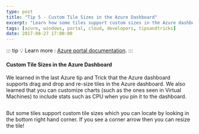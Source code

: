 ```yaml
---
type: post
title: "Tip 5 - Custom Tile Sizes in the Azure Dashboard"
excerpt: "Learn how some tiles support custom sizes in the Azure dashboard"
tags: [azure, windows, portal, cloud, developers, tipsandtricks]
date: 2017-08-27 17:00:00
---
```


::: tip
:bulb: Learn more : [Azure portal documentation](https://docs.microsoft.com/azure/azure-portal?WT.mc_id=docs-azuredevtips-azureappsdev).
:::

#### Custom Tile Sizes in the Azure Dashboard

We learned in the last Azure tip and Trick that the Azure dashboard supports drag and drop and re-size tiles in the Azure dashboard. We also learned that you can customize charts (such as the ones seen in Virtual Machines) to include stats such as CPU when you pin it to the dashboard.  

<img :src="$withBase('/files/azuretip4.gif')">

But some tiles support custom tile sizes which you can locate by looking in the bottom right hand corner. If you see a corner arrow then you can resize the tile! 

<img :src="$withBase('/files/azuretip5.gif')">
